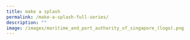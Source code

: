 ```yaml
---
title: make a splash
permalink: /make-a-splash-full-series/
description: ""
image: /images/maritime_and_port_authority_of_singapore_(logo).png
---
```

